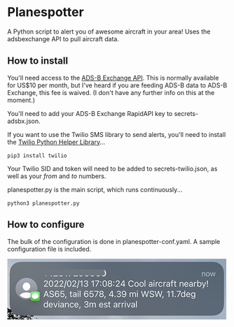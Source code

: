 # Planespotter

A Python script to alert you of awesome aircraft in your area!  Uses the adsbexchange API to pull aircraft data.



## How to install

You'll need access to the [ADS-B Exchange API](https://rapidapi.com/adsbx/api/adsbexchange-com1).  This is normally available for US$10 per month, but I've heard if you are feeding ADS-B data to ADS-B Exchange, this fee is waived.  (I don't have any further info on this at the moment.)

You'll need to add your ADS-B Exchange RapidAPI key to secrets-adsbx.json.



If you want to use the Twilio SMS library to send alerts, you'll need to install the [Twilio Python Helper Library](https://www.twilio.com/docs/libraries/python)...

	pip3 install twilio
	
Your Twilio SID and token will need to be added to secrets-twilio.json, as well as your _from_ and _to_ numbers.

planespotter.py is the main script, which runs continuously...

	python3 planespotter.py


## How to configure

The bulk of the configuration is done in planespotter-conf.yaml.  A sample configuration file is included.


![Example message](https://github.com/nicksmadscience/planespotter/blob/main/example.png?raw=True)